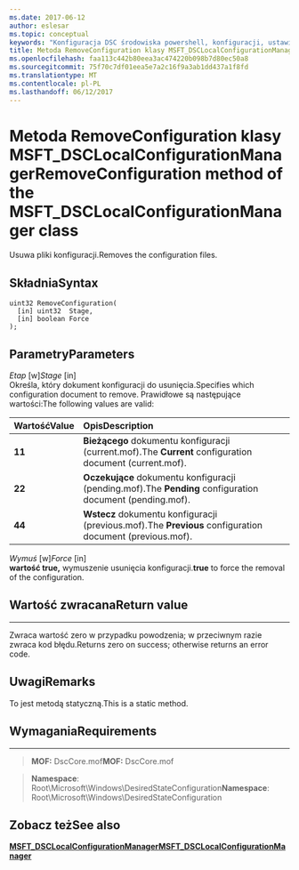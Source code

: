 ```yaml
---
ms.date: 2017-06-12
author: eslesar
ms.topic: conceptual
keywords: "Konfiguracja DSC środowiska powershell, konfiguracji, ustawienia"
title: Metoda RemoveConfiguration klasy MSFT_DSCLocalConfigurationManager
ms.openlocfilehash: faa113c442b80eea3ac474220b098b7d80ec50a8
ms.sourcegitcommit: 75f70c7df01eea5e7a2c16f9a3ab1dd437a1f8fd
ms.translationtype: MT
ms.contentlocale: pl-PL
ms.lasthandoff: 06/12/2017
---
```

# <a name="removeconfiguration-method-of-the-msftdsclocalconfigurationmanager-class"></a><span data-ttu-id="1f2c3-103">Metoda RemoveConfiguration klasy MSFT_DSCLocalConfigurationManager</span><span class="sxs-lookup"><span data-stu-id="1f2c3-103">RemoveConfiguration method of the MSFT_DSCLocalConfigurationManager class</span></span>

<span data-ttu-id="1f2c3-104">Usuwa pliki konfiguracji.</span><span class="sxs-lookup"><span data-stu-id="1f2c3-104">Removes the configuration files.</span></span>

<a name="syntax"></a><span data-ttu-id="1f2c3-105">Składnia</span><span class="sxs-lookup"><span data-stu-id="1f2c3-105">Syntax</span></span>
------

```mof
uint32 RemoveConfiguration(
  [in] uint32  Stage,
  [in] boolean Force
);
```

<a name="parameters"></a><span data-ttu-id="1f2c3-106">Parametry</span><span class="sxs-lookup"><span data-stu-id="1f2c3-106">Parameters</span></span>
----------

<span data-ttu-id="1f2c3-107">*Etap* \[w\]</span><span class="sxs-lookup"><span data-stu-id="1f2c3-107">*Stage* \[in\]</span></span>  
<span data-ttu-id="1f2c3-108">Określa, który dokument konfiguracji do usunięcia.</span><span class="sxs-lookup"><span data-stu-id="1f2c3-108">Specifies which configuration document to remove.</span></span> <span data-ttu-id="1f2c3-109">Prawidłowe są następujące wartości:</span><span class="sxs-lookup"><span data-stu-id="1f2c3-109">The following values are valid:</span></span>

|<span data-ttu-id="1f2c3-110">Wartość</span><span class="sxs-lookup"><span data-stu-id="1f2c3-110">Value</span></span> |<span data-ttu-id="1f2c3-111">Opis</span><span class="sxs-lookup"><span data-stu-id="1f2c3-111">Description</span></span> |
|:--- |:---|
|<span data-ttu-id="1f2c3-112">**1**</span><span class="sxs-lookup"><span data-stu-id="1f2c3-112">**1**</span></span> | <span data-ttu-id="1f2c3-113">**Bieżącego** dokumentu konfiguracji (current.mof).</span><span class="sxs-lookup"><span data-stu-id="1f2c3-113">The **Current** configuration document (current.mof).</span></span> |
|<span data-ttu-id="1f2c3-114">**2**</span><span class="sxs-lookup"><span data-stu-id="1f2c3-114">**2**</span></span> | <span data-ttu-id="1f2c3-115">**Oczekujące** dokumentu konfiguracji (pending.mof).</span><span class="sxs-lookup"><span data-stu-id="1f2c3-115">The **Pending** configuration document (pending.mof).</span></span>  |
|<span data-ttu-id="1f2c3-116">**4**</span><span class="sxs-lookup"><span data-stu-id="1f2c3-116">**4**</span></span> | <span data-ttu-id="1f2c3-117">**Wstecz** dokumentu konfiguracji (previous.mof).</span><span class="sxs-lookup"><span data-stu-id="1f2c3-117">The **Previous** configuration document (previous.mof).</span></span> |

<span data-ttu-id="1f2c3-118">*Wymuś* \[w\]</span><span class="sxs-lookup"><span data-stu-id="1f2c3-118">*Force* \[in\]</span></span>  
<span data-ttu-id="1f2c3-119">**wartość true,** wymuszenie usunięcia konfiguracji.</span><span class="sxs-lookup"><span data-stu-id="1f2c3-119">**true** to force the removal of the configuration.</span></span>

## <a name="return-value"></a><span data-ttu-id="1f2c3-120">Wartość zwracana</span><span class="sxs-lookup"><span data-stu-id="1f2c3-120">Return value</span></span>
------------

<span data-ttu-id="1f2c3-121">Zwraca wartość zero w przypadku powodzenia; w przeciwnym razie zwraca kod błędu.</span><span class="sxs-lookup"><span data-stu-id="1f2c3-121">Returns zero on success; otherwise returns an error code.</span></span>

## <a name="remarks"></a><span data-ttu-id="1f2c3-122">Uwagi</span><span class="sxs-lookup"><span data-stu-id="1f2c3-122">Remarks</span></span>

<span data-ttu-id="1f2c3-123">To jest metodą statyczną.</span><span class="sxs-lookup"><span data-stu-id="1f2c3-123">This is a static method.</span></span>

## <a name="requirements"></a><span data-ttu-id="1f2c3-124">Wymagania</span><span class="sxs-lookup"><span data-stu-id="1f2c3-124">Requirements</span></span>
------------
><span data-ttu-id="1f2c3-125">**MOF:** DscCore.mof</span><span class="sxs-lookup"><span data-stu-id="1f2c3-125">**MOF:** DscCore.mof</span></span>

><span data-ttu-id="1f2c3-126">**Namespace**: Root\Microsoft\Windows\DesiredStateConfiguration</span><span class="sxs-lookup"><span data-stu-id="1f2c3-126">**Namespace**: Root\Microsoft\Windows\DesiredStateConfiguration</span></span>


## <a name="see-also"></a><span data-ttu-id="1f2c3-127">Zobacz też</span><span class="sxs-lookup"><span data-stu-id="1f2c3-127">See also</span></span>


[<span data-ttu-id="1f2c3-128">**MSFT_DSCLocalConfigurationManager**</span><span class="sxs-lookup"><span data-stu-id="1f2c3-128">**MSFT_DSCLocalConfigurationManager**</span></span>](msft-dsclocalconfigurationmanager.md)


 

 



